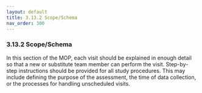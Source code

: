 ```yaml
---
layout: default
title: 3.13.2 Scope/Schema
nav_order: 300
---
```


### 3.13.2 Scope/Schema

In this section of the MOP, each visit should be explained in enough
detail so that a new or substitute team member can perform the visit.
Step-by-step instructions should be provided for all study procedures.
This may include defining the purpose of the assessment, the time of
data collection, or the processes for handling unscheduled visits.

